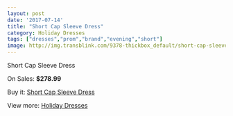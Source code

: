 ```yaml
---
layout: post
date: '2017-07-14'
title: "Short Cap Sleeve Dress"
category: Holiday Dresses
tags: ["dresses","prom","brand","evening","short"]
image: http://img.transblink.com/9378-thickbox_default/short-cap-sleeve-dress.jpg
---
```

Short Cap Sleeve Dress

On Sales: **$278.99**
<a href="https://www.transblink.com/en/holiday-dresses/3066-short-cap-sleeve-dress.html"><amp-img layout="responsive" width="600" height="600" src="//img.transblink.com/9378-thickbox_default/short-cap-sleeve-dress.jpg" alt="Short Cap Sleeve Dress 0" /></a>
<a href="https://www.transblink.com/en/holiday-dresses/3066-short-cap-sleeve-dress.html"><amp-img layout="responsive" width="600" height="600" src="//img.transblink.com/9380-thickbox_default/short-cap-sleeve-dress.jpg" alt="Short Cap Sleeve Dress 1" /></a>
<a href="https://www.transblink.com/en/holiday-dresses/3066-short-cap-sleeve-dress.html"><amp-img layout="responsive" width="600" height="600" src="//img.transblink.com/9379-thickbox_default/short-cap-sleeve-dress.jpg" alt="Short Cap Sleeve Dress 2" /></a>

Buy it: [Short Cap Sleeve Dress](https://www.transblink.com/en/holiday-dresses/3066-short-cap-sleeve-dress.html "Short Cap Sleeve Dress")

View more: [Holiday Dresses](https://www.transblink.com/en/8-holiday-dresses "Holiday Dresses")